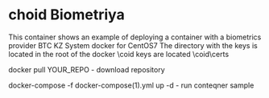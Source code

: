 # choid Biometriya
This container shows an example of deploying a container with a biometrics provider BTC KZ
System  docker for CentOS7
The directory with the keys is located in the root of the docker \coid keys are located \coid\certs

docker pull YOUR_REPO - download repository 

docker-compose -f docker-compose(1).yml up -d   - run conteqner sample
